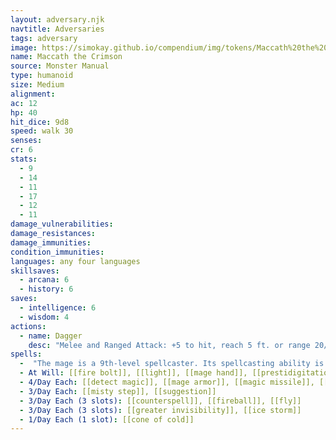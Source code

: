 ```yaml
---
layout: adversary.njk
navtitle: Adversaries
tags: adversary
image: https://simokay.github.io/compendium/img/tokens/Maccath%20the%20Crimson.webp
name: Maccath the Crimson
source: Monster Manual
type: humanoid
size: Medium
alignment: 
ac: 12
hp: 40
hit_dice: 9d8
speed: walk 30
senses: 
cr: 6
stats:
  - 9
  - 14
  - 11
  - 17
  - 12
  - 11
damage_vulnerabilities: 
damage_resistances: 
damage_immunities: 
condition_immunities: 
languages: any four languages
skillsaves:
  - arcana: 6
  - history: 6
saves:
  - intelligence: 6
  - wisdom: 4
actions:
  - name: Dagger
    desc: "Melee and Ranged Attack: +5 to hit, reach 5 ft. or range 20/60 ft., one target. 4 (1d4 + 2) piercing damage."
spells:
  -  "The mage is a 9th-level spellcaster. Its spellcasting ability is Intelligence (spell save DC 14, +6 to hit with spell attacks). The mage has the following wizard spells prepared:"
  - At Will: [[fire bolt]], [[light]], [[mage hand]], [[prestidigitation]]
  - 4/Day Each: [[detect magic]], [[mage armor]], [[magic missile]], [[shield]]
  - 3/Day Each: [[misty step]], [[suggestion]]
  - 3/Day Each (3 slots): [[counterspell]], [[fireball]], [[fly]]
  - 3/Day Each (3 slots): [[greater invisibility]], [[ice storm]]
  - 1/Day Each (1 slot): [[cone of cold]]
---
```



